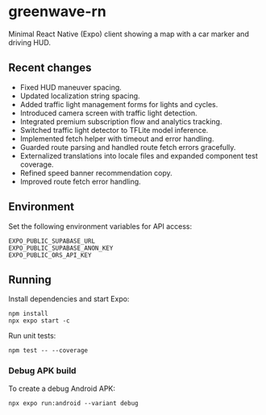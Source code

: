 # greenwave-rn

Minimal React Native (Expo) client showing a map with a car marker and driving HUD.

## Recent changes

- Fixed HUD maneuver spacing.
- Updated localization string spacing.
- Added traffic light management forms for lights and cycles.
- Introduced camera screen with traffic light detection.
- Integrated premium subscription flow and analytics tracking.
- Switched traffic light detector to TFLite model inference.
- Implemented fetch helper with timeout and error handling.
- Guarded route parsing and handled route fetch errors gracefully.
- Externalized translations into locale files and expanded component test coverage.
- Refined speed banner recommendation copy.
- Improved route fetch error handling.

## Environment

Set the following environment variables for API access:

```
EXPO_PUBLIC_SUPABASE_URL
EXPO_PUBLIC_SUPABASE_ANON_KEY
EXPO_PUBLIC_ORS_API_KEY
```

## Running

Install dependencies and start Expo:

```
npm install
npx expo start -c
```

Run unit tests:

```
npm test -- --coverage
```

### Debug APK build

To create a debug Android APK:

```
npx expo run:android --variant debug
```

